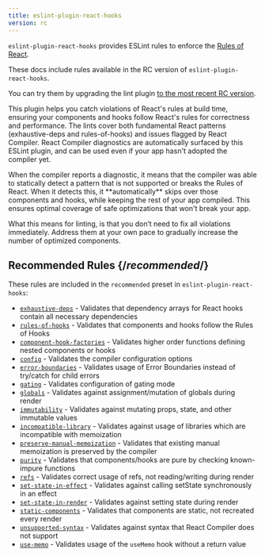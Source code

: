 ```yaml
---
title: eslint-plugin-react-hooks
version: rc
---
```


<Intro>

`eslint-plugin-react-hooks` provides ESLint rules to enforce the [Rules of React](/reference/rules).

</Intro>

<RC>

These docs include rules available in the RC version of `eslint-plugin-react-hooks`.

You can try them by upgrading the lint plugin [to the most recent RC version](/learn/react-compiler/installation#eslint-integration).

</RC>

This plugin helps you catch violations of React's rules at build time, ensuring your components and hooks follow React's rules for correctness and performance. The lints cover both fundamental React patterns (exhaustive-deps and rules-of-hooks) and issues flagged by React Compiler. React Compiler diagnostics are automatically surfaced by this ESLint plugin, and can be used even if your app hasn't adopted the compiler yet.

<Note>
When the compiler reports a diagnostic, it means that the compiler was able to statically detect a pattern that is not supported or breaks the Rules of React. When it detects this, it **automatically** skips over those components and hooks, while keeping the rest of your app compiled. This ensures optimal coverage of safe optimizations that won't break your app.

What this means for linting, is that you don’t need to fix all violations immediately. Address them at your own pace to gradually increase the number of optimized components.
</Note>

## Recommended Rules {/*recommended*/}

These rules are included in the `recommended` preset in `eslint-plugin-react-hooks`:

* [`exhaustive-deps`](/reference/eslint-plugin-react-hooks/lints/exhaustive-deps) - Validates that dependency arrays for React hooks contain all necessary dependencies
* [`rules-of-hooks`](/reference/eslint-plugin-react-hooks/lints/rules-of-hooks) - Validates that components and hooks follow the Rules of Hooks
* [`component-hook-factories`](/reference/eslint-plugin-react-hooks/lints/component-hook-factories) - Validates higher order functions defining nested components or hooks
* [`config`](/reference/eslint-plugin-react-hooks/lints/config) - Validates the compiler configuration options
* [`error-boundaries`](/reference/eslint-plugin-react-hooks/lints/error-boundaries) - Validates usage of Error Boundaries instead of try/catch for child errors
* [`gating`](/reference/eslint-plugin-react-hooks/lints/gating) - Validates configuration of gating mode
* [`globals`](/reference/eslint-plugin-react-hooks/lints/globals) - Validates against assignment/mutation of globals during render
* [`immutability`](/reference/eslint-plugin-react-hooks/lints/immutability) - Validates against mutating props, state, and other immutable values
* [`incompatible-library`](/reference/eslint-plugin-react-hooks/lints/incompatible-library) - Validates against usage of libraries which are incompatible with memoization
* [`preserve-manual-memoization`](/reference/eslint-plugin-react-hooks/lints/preserve-manual-memoization) - Validates that existing manual memoization is preserved by the compiler
* [`purity`](/reference/eslint-plugin-react-hooks/lints/purity) - Validates that components/hooks are pure by checking known-impure functions
* [`refs`](/reference/eslint-plugin-react-hooks/lints/refs) - Validates correct usage of refs, not reading/writing during render
* [`set-state-in-effect`](/reference/eslint-plugin-react-hooks/lints/set-state-in-effect) - Validates against calling setState synchronously in an effect
* [`set-state-in-render`](/reference/eslint-plugin-react-hooks/lints/set-state-in-render) - Validates against setting state during render
* [`static-components`](/reference/eslint-plugin-react-hooks/lints/static-components) - Validates that components are static, not recreated every render
* [`unsupported-syntax`](/reference/eslint-plugin-react-hooks/lints/unsupported-syntax) - Validates against syntax that React Compiler does not support
* [`use-memo`](/reference/eslint-plugin-react-hooks/lints/use-memo) - Validates usage of the `useMemo` hook without a return value
